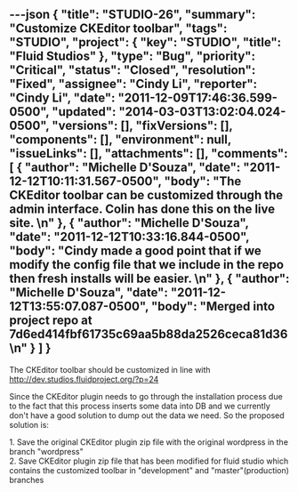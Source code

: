 ---json
{
  "title": "STUDIO-26",
  "summary": "Customize CKEditor toolbar",
  "tags": "STUDIO",
  "project": {
    "key": "STUDIO",
    "title": "Fluid Studios"
  },
  "type": "Bug",
  "priority": "Critical",
  "status": "Closed",
  "resolution": "Fixed",
  "assignee": "Cindy Li",
  "reporter": "Cindy Li",
  "date": "2011-12-09T17:46:36.599-0500",
  "updated": "2014-03-03T13:02:04.024-0500",
  "versions": [],
  "fixVersions": [],
  "components": [],
  "environment": null,
  "issueLinks": [],
  "attachments": [],
  "comments": [
    {
      "author": "Michelle D'Souza",
      "date": "2011-12-12T10:11:31.567-0500",
      "body": "The CKEditor toolbar can be customized through the admin interface. Colin has done this on the live site.&#x20;\n"
    },
    {
      "author": "Michelle D'Souza",
      "date": "2011-12-12T10:33:16.844-0500",
      "body": "Cindy made a good point that if we modify the config file that we include in the repo then fresh installs will be easier.&#x20;\n"
    },
    {
      "author": "Michelle D'Souza",
      "date": "2011-12-12T13:55:07.087-0500",
      "body": "Merged into project repo at 7d6ed414fbf61735c69aa5b88da2526ceca81d36\n"
    }
  ]
}
---
The CKEditor toolbar should be customized in line with <http://dev.studios.fluidproject.org/?p=24>

Since the CKEditor plugin needs to go through the installation process due to the fact that this process inserts some data into DB and we currently don't have a good solution to dump out the data we need. So the proposed solution is:

1\. Save the original CKEditor plugin zip file with the original wordpress in the branch "wordpress"\
2\. Save CKEditor plugin zip file that has been modified for fluid studio which contains the customized toolbar in "development" and "master"(production) branches

        